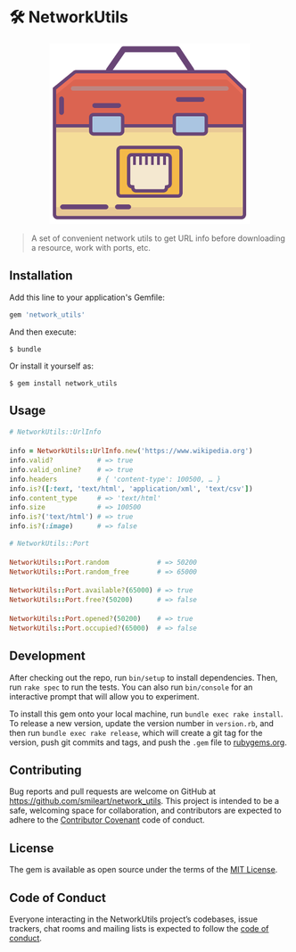# 🛠 NetworkUtils

<p align="center">
  <img width="360" title="logo" src ="./img/network_utils.png" />
</p>

> A set of convenient network utils to get URL info before downloading a resource, work with ports, etc.

## Installation

Add this line to your application's Gemfile:

```ruby
gem 'network_utils'
```

And then execute:

    $ bundle

Or install it yourself as:

    $ gem install network_utils

## Usage

```ruby
# NetworkUtils::UrlInfo

info = NetworkUtils::UrlInfo.new('https://www.wikipedia.org')
info.valid?           # => true
info.valid_online?    # => true
info.headers          # { 'content-type': 100500, … } 
info.is?([:text, 'text/html', 'application/xml', 'text/csv'])
info.content_type     # => 'text/html'    
info.size             # => 100500
info.is?('text/html') # => true
info.is?(:image)      # => false
```

```ruby
# NetworkUtils::Port

NetworkUtils::Port.random            # => 50200
NetworkUtils::Port.random_free       # => 65000

NetworkUtils::Port.available?(65000) # => true
NetworkUtils::Port.free?(50200)      # => false

NetworkUtils::Port.opened?(50200)    # => true
NetworkUtils::Port.occupied?(65000)  # => false 
```

## Development

After checking out the repo, run `bin/setup` to install dependencies. Then, run `rake spec` to run the tests. You can also run `bin/console` for an interactive prompt that will allow you to experiment.

To install this gem onto your local machine, run `bundle exec rake install`. To release a new version, update the version number in `version.rb`, and then run `bundle exec rake release`, which will create a git tag for the version, push git commits and tags, and push the `.gem` file to [rubygems.org](https://rubygems.org).

## Contributing

Bug reports and pull requests are welcome on GitHub at https://github.com/smileart/network_utils. This project is intended to be a safe, welcoming space for collaboration, and contributors are expected to adhere to the [Contributor Covenant](http://contributor-covenant.org) code of conduct.

## License

The gem is available as open source under the terms of the [MIT License](https://opensource.org/licenses/MIT).

## Code of Conduct

Everyone interacting in the NetworkUtils project’s codebases, issue trackers, chat rooms and mailing lists is expected to follow the [code of conduct](https://github.com/smileart/network_utils/blob/master/CODE_OF_CONDUCT.md).
